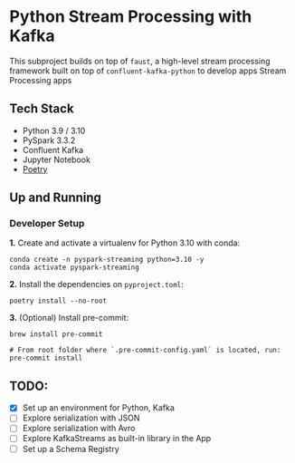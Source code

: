 # Python Stream Processing with Kafka

This subproject builds on top of `faust`, a high-level stream processing framework built on top of `confluent-kafka-python` to develop apps Stream Processing apps

## Tech Stack
- Python 3.9 / 3.10
- PySpark 3.3.2
- Confluent Kafka
- Jupyter Notebook
- [Poetry](https://python-poetry.org/docs/)

## Up and Running

### Developer Setup

**1.** Create and activate a virtualenv for Python 3.10 with conda:
```shell
conda create -n pyspark-streaming python=3.10 -y
conda activate pyspark-streaming
```

**2.** Install the dependencies on `pyproject.toml`:
```shell
poetry install --no-root
```

**3.** (Optional) Install pre-commit:
```shell
brew install pre-commit

# From root folder where `.pre-commit-config.yaml` is located, run:
pre-commit install
```

## TODO:
- [X] Set up an environment for Python, Kafka
- [ ] Explore serialization with JSON
- [ ] Explore serialization with Avro
- [ ] Explore KafkaStreams as built-in library in the App
- [ ] Set up a Schema Registry
